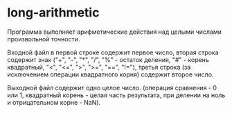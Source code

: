 # long-arithmetic
Программа выполняет арифметические действия над целыми числами произвольной точности.

Входной файл в первой строке содержит первое число, вторая строка содержит знак ("+", "-", "\*", "/", "%" - остаток деления, "#" - корень квадратный, "<", "<=", ">", ">=", "==", "!="), третья строка (за исключением операции квадратного корня) содержит второе число.

Выходной файл содержит одно целое число. (операция сравнения - 0 или 1, квадратный корень - целая часть результата, при делении на ноль и отрицательном корне - NaN).
